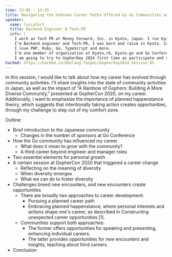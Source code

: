 ```yaml
---
time: 13:05 - 13:35
title: Navigating the Unknown Career Paths Offered by Go Communities and Planned Happenstance
speaker:
  name: luccafort
  title: Backend Engineer @ Tech-PR
  info: |
    I work as Tech PR at Money Forward, Inc. in Kyoto, Japan. I run Kyoto.rb and Kyoto.go. I have also been contributing to community activities as a member of  The Go Conference since 2021 Autumn.
    I'm Backend engineer and Tech-PR, I was born and raise in Kyoto, Japan.
    I love PHP, Ruby, Go, TypeScript and more.
    I'm one member of organization at Kyoto.rb, Kyoto.go and Go Conference.
    I am going to try to GopherDay 2024 first time as participate and speaker.
hackmd: https://hackmd.io/@Golang-Taipei/GopherDay2024-Session-05
---
```


In this session, I would like to talk about how my career has evolved through community activities. I'll share insights into the state of community activities in Japan, as well as the impact of "A Rainbow of Gophers: Building A More Diverse Community," presented at GopherCon 2020, on my career. Additionally, I want to emphasize the importance of planned happenstance theory, which suggests that intentionally taking action creates opportunities, through my challenge to step out of my comfort zone.

Outline:
- Brief introduction to the Japanese community
    - Changes in the number of sponsors at Go Conference
- How the Go community has influenced my career
    - What does it mean to grow with the community?
    - A third career beyond engineer and manager roles
- Two essential elements for personal growth
- A certain session at GopherCon 2020 that triggered a career change
    - Reflecting on the meaning of diversity
    - When diversity emerges
    - What we can do to foster diversity
- Challenges breed new encounters, and new encounters create opportunities
    - There are broadly two approaches to career development:
        - Pursuing a planned career path
        - Embracing planned happenstance, where personal interests and actions shape one's career, as described in Constructing unexpected career opportunities [1].
    - Communities support both approaches:
        - The former offers opportunities for speaking and presenting, enhancing individual careers.
        - The latter provides opportunities for new encounters and insights, teaching about third careers.
- Conclusion
